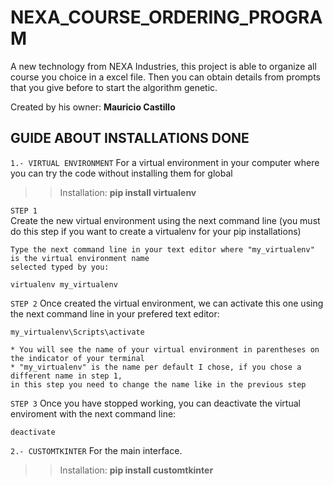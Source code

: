 # NEXA_COURSE_ORDERING_PROGRAM
A new technology from NEXA Industries, this project is able to organize all course you choice in a excel file. Then you can obtain details from prompts that you give before to start the algorithm genetic. 

Created by his owner: **Mauricio Castillo** 

## GUIDE ABOUT INSTALLATIONS DONE
``1.- VIRTUAL ENVIRONMENT``
For a virtual environment in your computer where you can try the code without installing them for global
>> Installation: **pip install virtualenv**

``STEP 1``	
    Create the new virtual environment using the next command line 
        (you must do this step if you want to create a virtualenv for your pip installations)
    
    Type the next command line in your text editor where "my_virtualenv" is the virtual environment name 
    selected typed by you: 

    virtualenv my_virtualenv

``STEP 2``
    Once created the virtual environment, we can activate this one using the next command line in your 
    prefered text editor:

    my_virtualenv\Scripts\activate
    
    * You will see the name of your virtual environment in parentheses on the indicator of your terminal
    * "my_virtualenv" is the name per default I chose, if you chose a different name in step 1, 
    in this step you need to change the name like in the previous step

``STEP 3``
    Once you have stopped working, you can deactivate the virtual enviroment with the next command line:

    deactivate

``2.- CUSTOMTKINTER`` For the main interface.
>> Installation: **pip install customtkinter**